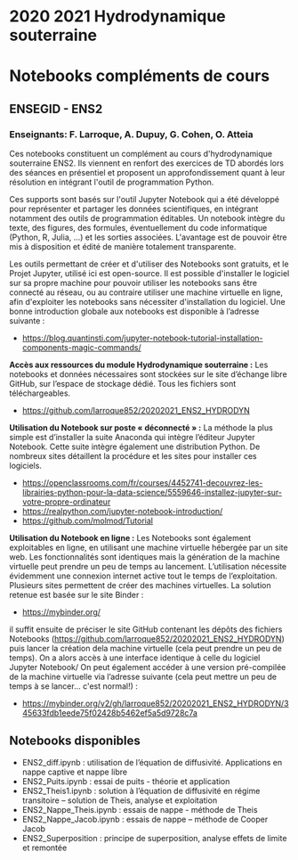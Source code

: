 # 2020 2021 Hydrodynamique souterraine
# Notebooks compléments de cours
## ENSEGID - ENS2
### Enseignants: F. Larroque, A. Dupuy, G. Cohen, O. Atteia

Ces notebooks constituent un complément au cours d'hydrodynamique souterraine ENS2. Ils viennent en renfort des exercices de TD abordés lors des séances en présentiel et proposent un approfondissement quant à leur résolution en intégrant l'outil de programmation Python.

Ces supports sont basés sur l'outil Jupyter Notebook qui a été développé pour représenter et partager les données scientifiques, en intégrant notamment des outils de programmation éditables. Un notebook intègre du texte, des figures, des formules, éventuellement du code informatique (Python, R, Julia, ...) et les sorties associées. L'avantage est de pouvoir être mis à disposition et édité de manière totalement transparente.

Les outils permettant de créer et d'utiliser des Notebooks sont gratuits, et le Projet Jupyter, utilisé ici est open-source. Il est possible d'installer le logiciel sur sa propre machine pour pouvoir utiliser les notebooks sans être connecté au réseau, ou au contraire utiliser une machine virtuelle en ligne, afin d'exploiter les notebooks sans nécessiter d'installation du logiciel.
Une bonne introduction globale aux notebooks est disponible à l’adresse suivante :
-	https://blog.quantinsti.com/jupyter-notebook-tutorial-installation-components-magic-commands/

**Accès aux ressources du module Hydrodynamique souterraine :**
Les notebooks et données nécessaires sont stockées sur le site d’échange libre GitHub, sur l’espace de stockage dédié. Tous les fichiers sont téléchargeables.
- https://github.com/larroque852/20202021_ENS2_HYDRODYN

**Utilisation du Notebook sur poste « déconnecté » :**
La méthode la plus simple est d’installer la suite Anaconda qui intègre l’éditeur Jupyter Notebook. Cette suite intègre également une distribution Python. De nombreux sites détaillent la procédure et les sites pour installer ces logiciels.
-	https://openclassrooms.com/fr/courses/4452741-decouvrez-les-librairies-python-pour-la-data-science/5559646-installez-jupyter-sur-votre-propre-ordinateur
-	https://realpython.com/jupyter-notebook-introduction/
-	https://github.com/molmod/Tutorial

**Utilisation du Notebook en ligne :**
Les Notebooks sont également exploitables en ligne, en utilisant une machine virtuelle hébergée par un site web. Les fonctionnalités sont identiques mais la génération de la machine virtuelle peut prendre un peu de temps au lancement. L’utilisation nécessite évidemment une connexion internet active tout le temps de l’exploitation.
Plusieurs sites permettent de créer des machines virtuelles. La solution retenue est basée sur le site Binder :
- https://mybinder.org/

il suffit ensuite de préciser le site GitHub contenant les dépôts des fichiers Notebooks (https://github.com/larroque852/20202021_ENS2_HYDRODYN) puis lancer la création dela machine virtuelle (cela peut prendre un peu de temps). On a alors accès à une interface identique à celle du logiciel Jupyter Notebook/
On peut également accéder à une version pré-compilée de la machine virtuelle via l’adresse suivante (cela peut mettre un peu de temps à se lancer... c'est normal!) :
- https://mybinder.org/v2/gh/larroque852/20202021_ENS2_HYDRODYN/345633fdb1eede75f02428b5462ef5a5d9728c7a

## Notebooks disponibles
-	ENS2_diff.ipynb : utilisation de l’équation de diffusivité. Applications en nappe captive et nappe libre
-	ENS2_Puits.ipynb : essai de puits - théorie et application
-	ENS2_Theis1.ipynb : solution à l’équation de diffusivité en régime transitoire – solution de Theis, analyse et exploitation
-	ENS2_Nappe_Theis.ipynb : essais de nappe - méthode de Theis
-	ENS2_Nappe_Jacob.ipynb : essais de nappe – méthode de Cooper Jacob
- ENS2_Superposition : principe de superposition, analyse effets de limite et remontée

